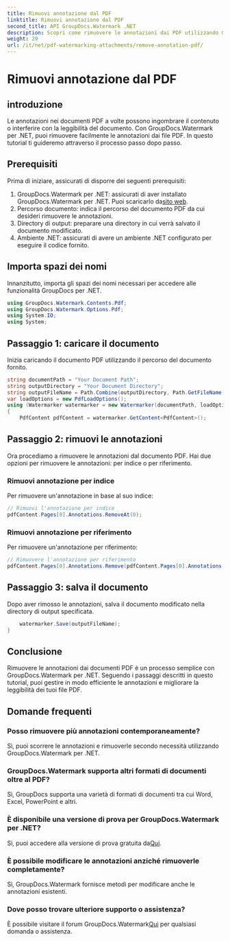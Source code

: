 ```yaml
---
title: Rimuovi annotazione dal PDF
linktitle: Rimuovi annotazione dal PDF
second_title: API GroupDocs.Watermark .NET
description: Scopri come rimuovere le annotazioni dai PDF utilizzando GroupDocs.Watermark per .NET. Migliora la leggibilità dei documenti senza sforzo.
weight: 29
url: /it/net/pdf-watermarking-attachments/remove-annotation-pdf/
---
```


# Rimuovi annotazione dal PDF

## introduzione
Le annotazioni nei documenti PDF a volte possono ingombrare il contenuto o interferire con la leggibilità del documento. Con GroupDocs.Watermark per .NET, puoi rimuovere facilmente le annotazioni dai file PDF. In questo tutorial ti guideremo attraverso il processo passo dopo passo.
## Prerequisiti
Prima di iniziare, assicurati di disporre dei seguenti prerequisiti:
1.  GroupDocs.Watermark per .NET: assicurati di aver installato GroupDocs.Watermark per .NET. Puoi scaricarlo da[sito web](https://releases.groupdocs.com/Watermark/net/).
2. Percorso documento: indica il percorso del documento PDF da cui desideri rimuovere le annotazioni.
3. Directory di output: preparare una directory in cui verrà salvato il documento modificato.
4. Ambiente .NET: assicurati di avere un ambiente .NET configurato per eseguire il codice fornito.

## Importa spazi dei nomi
Innanzitutto, importa gli spazi dei nomi necessari per accedere alle funzionalità GroupDocs per .NET.
```csharp
using GroupDocs.Watermark.Contents.Pdf;
using GroupDocs.Watermark.Options.Pdf;
using System.IO;
using System;
```
## Passaggio 1: caricare il documento
Inizia caricando il documento PDF utilizzando il percorso del documento fornito.
```csharp
string documentPath = "Your Document Path";
string outputDirectory = "Your Document Directory";
string outputFileName = Path.Combine(outputDirectory, Path.GetFileName(documentPath));
var loadOptions = new PdfLoadOptions();
using (Watermarker watermarker = new Watermarker(documentPath, loadOptions))
{
    PdfContent pdfContent = watermarker.GetContent<PdfContent>();
```
## Passaggio 2: rimuovi le annotazioni
Ora procediamo a rimuovere le annotazioni dal documento PDF. Hai due opzioni per rimuovere le annotazioni: per indice o per riferimento.
### Rimuovi annotazione per indice
Per rimuovere un'annotazione in base al suo indice:
```csharp
// Rimuovi l'annotazione per indice
pdfContent.Pages[0].Annotations.RemoveAt(0);
```
### Rimuovi annotazione per riferimento
Per rimuovere un'annotazione per riferimento:
```csharp
// Rimuovere l'annotazione per riferimento
pdfContent.Pages[0].Annotations.Remove(pdfContent.Pages[0].Annotations[0]);
```
## Passaggio 3: salva il documento
Dopo aver rimosso le annotazioni, salva il documento modificato nella directory di output specificata.
```csharp
    watermarker.Save(outputFileName);
}
```

## Conclusione
Rimuovere le annotazioni dai documenti PDF è un processo semplice con GroupDocs.Watermark per .NET. Seguendo i passaggi descritti in questo tutorial, puoi gestire in modo efficiente le annotazioni e migliorare la leggibilità dei tuoi file PDF.
## Domande frequenti
### Posso rimuovere più annotazioni contemporaneamente?
Sì, puoi scorrere le annotazioni e rimuoverle secondo necessità utilizzando GroupDocs.Watermark per .NET.
### GroupDocs.Watermark supporta altri formati di documenti oltre al PDF?
Sì, GroupDocs supporta una varietà di formati di documenti tra cui Word, Excel, PowerPoint e altri.
### È disponibile una versione di prova per GroupDocs.Watermark per .NET?
 Sì, puoi accedere alla versione di prova gratuita da[Qui](https://releases.groupdocs.com/).
### È possibile modificare le annotazioni anziché rimuoverle completamente?
Sì, GroupDocs.Watermark fornisce metodi per modificare anche le annotazioni esistenti.
### Dove posso trovare ulteriore supporto o assistenza?
 È possibile visitare il forum GroupDocs.Watermark[Qui](https://forum.groupdocs.com/c/watermark/19) per qualsiasi domanda o assistenza.